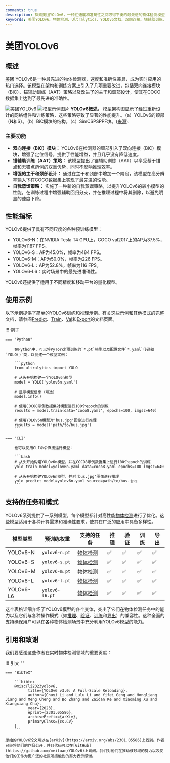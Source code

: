 ```yaml
---
comments: true
description: 探索美团YOLOv6，一种在速度和准确性之间取得平衡的最先进的物体检测模型。深入了解功能、预训练模型和Python使用方法。
keywords: 美团YOLOv6、物体检测、Ultralytics、YOLOv6文档、双向连接、锚辅助训练、预训练模型、实时应用
---
```


# 美团YOLOv6

## 概述

[美团](https://about.meituan.com/) YOLOv6是一种最先进的物体检测器，速度和准确性兼具，成为实时应用的热门选择。该模型在架构和训练方案上引入了几项重要改进，包括双向连接模块（BiC）、锚辅助训练（AAT）策略以及改进了的主干和颈部设计，使其在COCO数据集上达到了最先进的准确性。

![美团YOLOv6](https://user-images.githubusercontent.com/26833433/240750495-4da954ce-8b3b-41c4-8afd-ddb74361d3c2.png)
![模型示例图片](https://user-images.githubusercontent.com/26833433/240750557-3e9ec4f0-0598-49a8-83ea-f33c91eb6d68.png)
**YOLOv6概述。** 模型架构图显示了经过重新设计的网络组件和训练策略，这些策略导致了显著的性能提升。（a）YOLOv6的颈部（N和S）。（b）BiC模块的结构。（c）SimCSPSPPF块。([来源](https://arxiv.org/pdf/2301.05586.pdf)).

### 主要功能

- **双向连接（BiC）模块：** YOLOv6在检测器的颈部引入了双向连接（BiC）模块，增强了定位信号，提供了性能增益，并且几乎没有降低速度。
- **锚辅助训练（AAT）策略：** 该模型提出了锚辅助训练（AAT）以享受基于锚点和无锚点范例的双重优势，同时不影响推理效率。
- **增强的主干和颈部设计：** 通过在主干和颈部中增加一个阶段，该模型在高分辨率输入下在COCO数据集上实现了最先进的性能。
- **自我蒸馏策略：** 实施了一种新的自我蒸馏策略，以提升YOLOv6的较小模型的性能，在训练过程中增强辅助回归分支，并在推理过程中将其删除，以避免明显的速度下降。

## 性能指标

YOLOv6提供了具有不同尺度的各种预训练模型：

- YOLOv6-N：在NVIDIA Tesla T4 GPU上，COCO val2017上的AP为37.5%，帧率为1187 FPS。
- YOLOv6-S：AP为45.0%，帧率为484 FPS。
- YOLOv6-M：AP为50.0%，帧率为226 FPS。
- YOLOv6-L：AP为52.8%，帧率为116 FPS。
- YOLOv6-L6：实时场景中的最先进准确性。

YOLOv6还提供了适用于不同精度和移动平台的量化模型。

## 使用示例

以下示例提供了简单的YOLOv6训练和推理示例。有关这些示例和其他[模式](../modes/index.md)的完整文档，请参阅[Predict](../modes/predict.md)、[Train](../modes/train.md)、[Val](../modes/val.md)和[Export](../modes/export.md)的文档页面。

!!! 例子

    === "Python"

        在Python中，可以将PyTorch预训练的`*.pt`模型以及配置文件`*.yaml`传递给`YOLO()`类，以创建一个模型实例：

        ```python
        from ultralytics import YOLO

        # 从头开始构建一个YOLOv6n模型
        model = YOLO('yolov6n.yaml')

        # 显示模型信息（可选）
        model.info()

        # 使用COCO8示例数据集对模型进行100个epoch的训练
        results = model.train(data='coco8.yaml', epochs=100, imgsz=640)

        # 使用YOLOv6n模型对'bus.jpg'图像进行推理
        results = model('path/to/bus.jpg')
        ```

    === "CLI"

        也可以使用CLI命令直接运行模型：

        ```bash
        # 从头开始构建YOLOv6n模型，并在COCO8示例数据集上进行100个epoch的训练
        yolo train model=yolov6n.yaml data=coco8.yaml epochs=100 imgsz=640

        # 从头开始构建YOLOv6n模型，并对'bus.jpg'图像进行推理
        yolo predict model=yolov6n.yaml source=path/to/bus.jpg
        ```

## 支持的任务和模式

YOLOv6系列提供了一系列模型，每个模型都针对高性能[物体检测](../tasks/detect.md)进行了优化。这些模型适用于各种计算需求和准确性要求，使其在广泛的应用中具备多样性。

| 模型类型      | 预训练权重          | 支持的任务                      | 推理 | 验证 | 训练 | 导出 |
|-----------|----------------|----------------------------|----|----|----|----|
| YOLOv6-N  | `yolov6-n.pt`  | [物体检测](../tasks/detect.md) | ✅  | ✅  | ✅  | ✅  |
| YOLOv6-S  | `yolov6-s.pt`  | [物体检测](../tasks/detect.md) | ✅  | ✅  | ✅  | ✅  |
| YOLOv6-M  | `yolov6-m.pt`  | [物体检测](../tasks/detect.md) | ✅  | ✅  | ✅  | ✅  |
| YOLOv6-L  | `yolov6-l.pt`  | [物体检测](../tasks/detect.md) | ✅  | ✅  | ✅  | ✅  |
| YOLOv6-L6 | `yolov6-l6.pt` | [物体检测](../tasks/detect.md) | ✅  | ✅  | ✅  | ✅  |

这个表格详细介绍了YOLOv6模型的各个变体，突出了它们在物体检测任务中的能力以及它们与各种操作模式（如[推理](../modes/predict.md)、[验证](../modes/val.md)、[训练](../modes/train.md)和[导出](../modes/export.md)）的兼容性。这种全面的支持确保用户可以在各种物体检测场景中充分利用YOLOv6模型的能力。

## 引用和致谢

我们要感谢这些作者在实时物体检测领域的重要贡献：

!!! 引文 ""

    === "BibTeX"

        ```bibtex
        @misc{li2023yolov6,
              title={YOLOv6 v3.0: A Full-Scale Reloading},
              author={Chuyi Li and Lulu Li and Yifei Geng and Hongliang Jiang and Meng Cheng and Bo Zhang and Zaidan Ke and Xiaoming Xu and Xiangxiang Chu},
              year={2023},
              eprint={2301.05586},
              archivePrefix={arXiv},
              primaryClass={cs.CV}
        }
        ```

    原始的YOLOv6论文可以在[arXiv](https://arxiv.org/abs/2301.05586)上找到。作者已经将他们的作品公开，并且代码可以在[GitHub](https://github.com/meituan/YOLOv6)上访问。我们对他们在推动该领域的努力以及使他们的工作为更广泛的社区所接触到的努力表示感谢。
